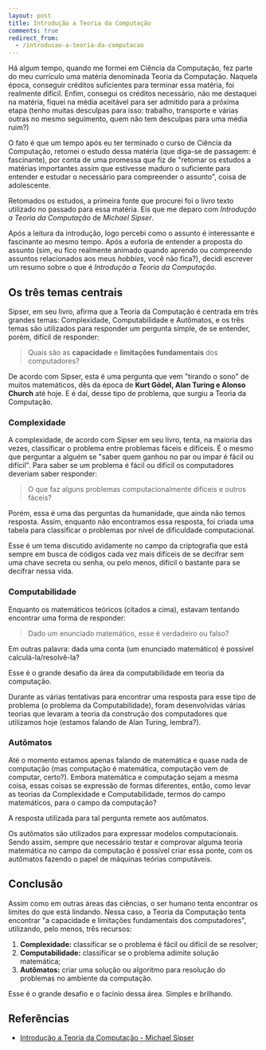 ```yaml
---
layout: post
title: Introdução a Teoria da Computação
comments: true
redirect_from:
  - /introducao-a-teoria-da-computacao
---
```



Há algum tempo, quando me formei em Ciência da Computação, fez parte do meu currículo uma matéria denominada Teoria da Computação. Naquela época, conseguir créditos suficientes para terminar essa matéria, foi realmente difícil. Enfim, consegui os créditos necessário, não me destaquei na matéria, fiquei na média aceitável para ser admitido para a próxima etapa (tenho muitas desculpas para isso: trabalho, transporte e várias outras no mesmo seguimento, quem não tem desculpas para uma média ruim?)

O fato é que um tempo após eu ter terminado o curso de Ciência da Computação, retomei o estudo dessa matéria (que diga-se de passagem: é fascinante), por conta de uma promessa que fiz de "retomar os estudos a matérias importantes assim que estivesse maduro o suficiente para entender e estudar o necessário para compreender o assunto", coisa de adolescente.

Retomados os estudos, a primeira fonte que procurei foi o livro texto utilizado no passado para essa matéria. Eis que me deparo com _Introdução a Teoria da Computação_ de _Michael Sipser_.

Após a leitura da introdução, logo percebi como o assunto é interessante e fascinante ao mesmo tempo. Após a euforia de entender a proposta do assunto (sim, eu fico realmente animado quando aprendo ou compreendo assuntos relacionados aos meus _hobbies_, você não fica?), decidi escrever um resumo sobre o que é _Introdução a Teoria da Computação_.

## Os três temas centrais

Sipser, em seu livro, afirma que a Teoria da Computação é centrada em três grandes temas: Complexidade, Computabilidade e Autômatos, e os três temas são utilizados para responder um pergunta simple, de se entender, porém, difícil de responder:

> Quais são as **capacidade** e **limitações fundamentais** dos computadores?

De acordo com Sipser, esta é uma pergunta que vem "tirando o sono" de muitos matemáticos, dês da época de **Kurt Gödel, Alan Turing e Alonso Church** até hoje. E é daí, desse tipo de problema, que surgiu a Teoria da Computação.

### Complexidade
A complexidade, de acordo com Sipser em seu livro, tenta, na maioria das vezes, classificar o problema entre problemas fáceis e difíceis. É o mesmo que perguntar a alguém se "saber quem ganhou no par ou ímpar é fácil ou difícil". Para saber se um problema é fácil ou difícil os computadores deveriam saber responder:

> O que faz alguns problemas computacionalmente difíceis e outros fáceis?

Porém, essa é uma das perguntas da humanidade, que ainda não temos resposta. Assim, enquanto não encontramos essa resposta, foi criada uma tabela para classificar o problemas por nível de dificuldade computacional.

Esse é um tema discutido avidamente no campo da criptografia que está sempre em busca de códigos cada vez mais difíceis de se decifrar sem uma chave secreta ou senha, ou pelo menos, difícil o bastante para se decifrar nessa vida.

### Computabilidade
Enquanto os matemáticos teóricos (citados a cima), estavam tentando encontrar uma forma de responder:

> Dado um enunciado matemático, esse é verdadeiro ou falso?

Em outras palavra: dada uma conta (um enunciado matemático) é possível calculá-la/resolvê-la?

Esse é o grande desafio da área da computabilidade em teoria da computação.

Durante as várias tentativas para encontrar uma resposta para esse tipo de problema (o problema da Computabilidade), foram desenvolvidas várias teorias que levaram a teoria da construção dos computadores que utilizamos hoje (estamos falando de Alan Turing, lembra?).

### Autômatos
Até o momento estamos apenas falando de matemática e quase nada de computação (mas computação é matemática, computação vem de computar, certo?). Embora matemática e computação sejam a mesma coisa, essas coisas se expressão de formas diferentes, então, como levar as teorias da Complexidade e Computabilidade, termos do campo matemáticos, para o campo da computação?

A resposta utilizada para tal pergunta remete aos autômatos.

Os autômatos são utilizados para expressar modelos computacionais. Sendo assim, sempre que necessário testar e comprovar alguma teoria matemática no campo da computação é possível criar essa ponte, com os autômatos fazendo o papel de máquinas teórias computáveis.

## Conclusão
Assim como em outras áreas das ciências, o ser humano tenta encontrar os limites do que está lindando. Nessa caso, a Teoria da Computação tenta encontrar "a capacidade e limitações fundamentais dos computadores", utilizando, pelo menos, três recursos:

1. **Complexidade:** classificar se o problema é fácil ou difícil de se resolver;
2. **Computabilidade:** classificar se o problema adimite solução matemática;
3. **Autômatos:** criar uma solução ou algoritmo para resolução do problemas no ambiente da computação.

Esse é o grande desafio e o facínio dessa área. Simples e brilhando.

## Referências
* [Introdução a Teoria da Computação - Michael Sipser](http://www.livrariacultura.com.br/scripts/resenha/resenha.asp?nitem=2095542&amp;idlink=8104&amp;utm_source=buscape&amp;utm_medium=comparadores&amp;utm_term=nome-produto&amp;utm_campaign=categoria)
